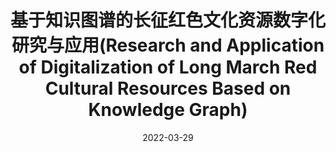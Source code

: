 ---
title: '基于知识图谱的长征红色文化资源数字化研究与应用(Research and Application of Digitalization of Long March Red Cultural Resources Based on Knowledge Graph)'
collection: publications
status: published
permalink: /publication/2022-03-29-general
excerpt: ''
date: 2022-03-29
venue: 'Preprint'
paperurl: ''
authors: 'Lingyu Guo*, Junchao Wu, Xin Chen, Ying Jiang and Zhizhu Geng'
citation: '郭凌宇, 吴俊潮, 陈鑫, 等. 基于知识图谱的长征红色文化资源数字化研究与应用[J]. 电子技术与软件工程, 2022.'
paper: ''
code: ''
award: ''
show_year: true
---